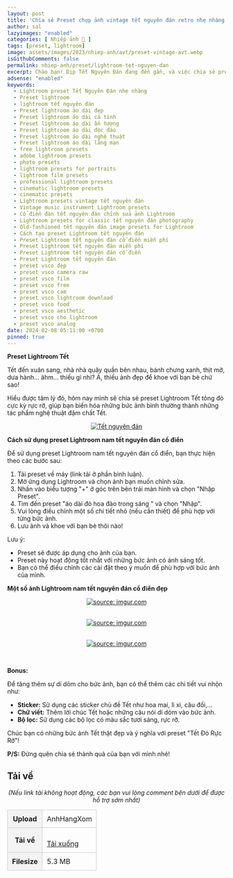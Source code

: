```yaml
---
layout: post
title: 'Chia sẻ Preset chụp ảnh vintage tết nguyên đán retro nhẹ nhàng - by anhhangxom (Mobile and PC)'
author: sal
lazyimages: "enabled"
categories: [ Nhiếp ảnh 📸 ]
tags: [preset, lightroom]
image: assets/images/2023/nhiep-anh/avt/preset-vintage-avt.webp
isGithubComments: false
permalink: nhiep-anh/preset/lightroom-tet-nguyen-dan
excerpt: Chào bạn! Dịp Tết Nguyên Đán đang đến gần, và việc chia sẻ preset Lightroom để tạo tông màu đỏ cho ảnh là một ý tưởng tuyệt vời.
adsense: "enabled"
keywords:
  - Lightroom preset Tết Nguyên Đán nhẹ nhàng
  - Preset lightroom
  - lightroom tết nguyên đán
  - Preset lightroom áo dài đẹp
  - Preset lightroom áo dài cá tính
  - Preset lightroom áo dài ấn tượng
  - Preset lightroom áo dài độc đáo
  - Preset lightroom áo dài nghệ thuật
  - Preset lightroom áo dài lãng mạn
  - free lightroom presets
  - adobe lightroom presets
  - photo presets
  - lightroom presets for portraits
  - lightroom film presets
  - professional lightroom presets
  - cinematic lightroom presets
  - cinematic presets
  - Lightroom presets vintage tết nguyên đán
  - Vintage music instrument Lightroom presets
  - Cổ điển đàn tết nguyên đán chỉnh sửa ảnh Lightroom
  - Lightroom presets for classic tết nguyên đán photography
  - Old-fashioned tết nguyên đán image presets for Lightroom
  - Cách tạo preset Lightroom tết nguyên đán
  - Preset Lightroom tết nguyên đán cổ điển miễn phí
  - Preset Lightroom tết nguyên đán miễn phí
  - Preset Lightroom tết nguyên đán cổ điển
  - Preset Lightroom tết nguyên đán
  - preset vsco đẹp
  - preset vsco camera raw
  - preset vsco film
  - preset vsco free
  - preset vsco cam
  - preset vsco lightroom download
  - preset vsco food
  - preset vsco aesthetic
  - preset vsco cho lightroom
  - preset vsco analog
date: 2024-02-08 05:11:00 +0700
pinned: true
---
```


**Preset Lightroom Tết**

Tết đến xuân sang, nhà nhà quây quần bên nhau, bánh chưng xanh, thịt mỡ, dưa hành... ähm... thiếu gì nhỉ? À, thiếu ảnh đẹp để khoe với bạn bè chứ sao!

Hiểu được tâm lý đó, hôm nay mình sẽ chia sẻ preset Lightroom Tết tông đỏ cực kỳ rực rỡ, giúp bạn biến hóa những bức ảnh bình thường thành những tác phẩm nghệ thuật đậm chất Tết.

<div class="content" style="text-align:center; ">
<a href="https://i.imgur.com/kbs9KOk.jpeg9"><img loading="lazy" src="https://i.imgur.com/kbs9KOk.jpeg" title="Tết nguyên đán" /></a></div>

**Cách sử dụng preset Lightroom nam tết nguyên đán cổ điển**

 Để sử dụng preset Lightroom nam tết nguyên đán cổ điển, bạn thực hiện theo các bước sau:

1. Tải preset về máy (link tải ở phần bình luận).
1. Mở ứng dụng Lightroom và chọn ảnh bạn muốn chỉnh sửa.
1. Nhấn vào biểu tượng "+" ở góc trên bên trái màn hình và chọn "Nhập Preset".
1. Tìm đến preset "áo dài  đỏ hoa đào trong sáng " và chọn "Nhập".
1. Vui lòng điều chỉnh một số chi tiết nhỏ (nếu cần thiết) để phù hợp với từng bức ảnh.
1. Lưu ảnh và khoe với bạn bè thôi nào!

Lưu ý:
* Preset sẽ được áp dụng cho ảnh của bạn.
* Preset này hoạt động tốt nhất với những bức ảnh có ánh sáng tốt.
* Bạn có thể điều chỉnh các cài đặt theo ý muốn để phù hợp với bức ảnh của mình.

**Một số ảnh Lightroom nam tết nguyên đán cổ điển đẹp**

<div class="content" style="text-align:center; ">
<a href="https://imgur.com/UxaUqQq"><img loading="lazy" src="https://i.imgur.com/UxaUqQq.jpg" title="source: imgur.com" /></a><p></p><br><a href="https://imgur.com/q2xbOkw"><img loading="lazy" src="https://i.imgur.com/q2xbOkw.jpg" title="source: imgur.com" /></a><p></p><br><a href="https://imgur.com/d1IOdC4"><img loading="lazy" src="https://i.imgur.com/d1IOdC4.jpg" title="source: imgur.com" /></a><p></p><br></div>

<p><strong>Bonus:</strong></p>

<p>Để tăng th&ecirc;m sự d&iacute; dỏm cho bức ảnh, bạn c&oacute; thể th&ecirc;m c&aacute;c chi tiết vui nhộn như:</p>

<ul>
	<li><strong>Sticker:</strong> Sử dụng c&aacute;c sticker chủ đề Tết như hoa mai, l&igrave; x&igrave;, c&acirc;u đối,...</li>
	<li><strong>Chữ viết:</strong> Th&ecirc;m lời ch&uacute;c Tết hoặc những c&acirc;u n&oacute;i d&iacute; dỏm v&agrave;o bức ảnh.</li>
	<li><strong>Bộ lọc:</strong> Sử dụng c&aacute;c bộ lọc c&oacute; m&agrave;u sắc tươi s&aacute;ng, rực rỡ.</li>
</ul>

<p>Ch&uacute;c bạn c&oacute; những bức ảnh Tết thật đẹp v&agrave; &yacute; nghĩa với preset &quot;Tết Đỏ Rực Rỡ&quot;!</p>

<p><strong>P/S:</strong> Đừng qu&ecirc;n chia sẻ th&agrave;nh quả của bạn với m&igrave;nh nh&eacute;!</p>

<h2 style="font-style:normal; margin-left:0; margin-right:0; text-align:start"><strong>Tải về</strong></h2>

<p style="text-align:center"><em>(Nếu link tải kh&ocirc;ng hoạt động, c&aacute;c bạn vui l&ograve;ng comment b&ecirc;n dưới để được hỗ trợ sớm nhất)</em></p>
<table><tr><th>Upload</th><td>AnhHangXom</td></tr><tr><th>Tải về</th><td>
<p id="result"></p>
<a href="https://inote.pro/notes/D1QY2Q" target="_blank" class="item-link item-content link external" id="facebook" onclick='getHrefOnclickAndRedirectWithLink(event)'>Tải xuống</a><img loading="lazy"
 id="resultIm" src="https://i.stack.imgur.com/SBv4T.gif" alt="Computer man" width="250" />
</td></tr><tr><th>Filesize</th><td>5.3 MB</td></tr>
</table>
<style>
table{border-collapse:collapse;border-spacing:0;margin:0 auto;width:700px}table td,table th{border:1px solid #ccc;padding:10px}table th{background-color:#f3f3f3}@media only screen and (max-width:700px){table{margin:0 10px;width:auto}}@media only screen and (max-width:480px){table td,table th{display:block;border-bottom:none}table tr:last-child td{border-bottom:1px solid #ccc}}
#resultIm{
  display:none;
}
</style>

<script>
function redirect(){setInterval(myURL,5e3),document.getElementById("result").innerHTML="<b>🕵️ Đang tạo link tải. Bạn đợi tẹo nha ;)"}
function myURL(){document.location.href="https://inote.pro/notes/GY1KN1",toggleImage(),clearInterval(interval)}
function toggleImage() {
  document.getElementById("resultIm").style.display = "block";
}
</script>

